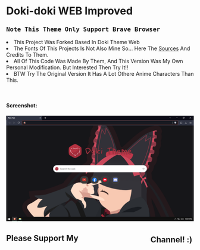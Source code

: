 # Doki-doki WEB Improved 

<div>
<h3 style="font-family: monospace">Note This Theme Only Support Brave Browser</h3>

<p><li> This Project Was Forked Based In <a href="https://github.com/doki-theme/doki-theme-web" style="text-decoration: none">Doki Theme Web</a></li>
  <li>The Fonts Of This Projects Is Not Also Mine So... Here The <a href="https://www.dafont.com/kindergarten-4.font">Sources</a> And Credits To Them.
<li> All Of This Code Was Made By Them, And This Version Was My Own Personal Modification. But Interested Then Try It!!</li><li>BTW Try The Original Version It Has A Lot Othere Anime Characters Than This.</li></p>
</div>
<br>
<h4>Screenshot:</h4>
<img src="Brave.png"></img>
<br>
<div>
<h2>Please Support My <a style="float: right; padding: 4px; text-decoration: none" href="https://www.youtube.com/channel/UCnMHIY-XZFMR1IRUiA0QQ9g"> Channel! :)</a></h2>
</div>
